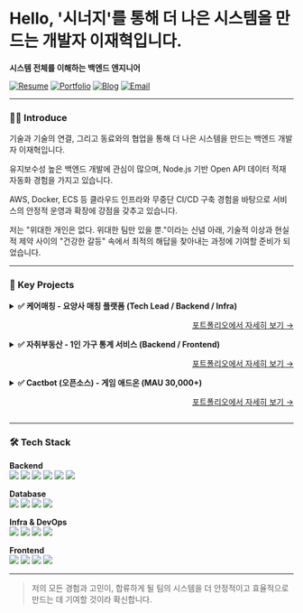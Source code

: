 # Hello, '시너지'를 통해 더 나은 시스템을 만드는 개발자 이재혁입니다.
****시스템 전체를 이해하는 백엔드 엔지니어****

[![Resume](https://img.shields.io/badge/Resume-black?style=flat-square&logo=notion)](https://windowsce0728.notion.site/246dcaef14098044ae26d31af7f57120?source=copy_link)
[![Portfolio](https://img.shields.io/badge/Portfolio-black?style=flat-square&logo=notion)](https://windowsce0728.oopy.io/)
[![Blog](https://img.shields.io/badge/Blog-Tistory-red?style=flat-square&logo=)](https://alex00728.tistory.com/)
[![Email](https://img.shields.io/badge/Email-windowsce0728@gmail.com-blue?style=flat-square&logo=microsoft-outlook)](mailto:windowsce0728@gmail.com)

---

### 👨‍💻 Introduce

기술과 기술의 연결, 그리고 동료와의 협업을 통해 더 나은 시스템을 만드는 백엔드 개발자 이재혁입니다.

유지보수성 높은 백엔드 개발에 관심이 많으며, Node.js 기반 Open API 데이터 적재 자동화 경험을 가지고 있습니다.

AWS, Docker, ECS 등 클라우드 인프라와 무중단 CI/CD 구축 경험을 바탕으로 서비스의 안정적 운영과 확장에 강점을 갖추고 있습니다.

저는 "위대한 개인은 없다. 위대한 팀만 있을 뿐."이라는 신념 아래, 기술적 이상과 현실적 제약 사이의 "건강한 갈등" 속에서 최적의 해답을 찾아내는 과정에 기여할 준비가 되었습니다.

---

### 🚀 Key Projects

<details>
<summary><strong>✅ 케어매칭 - 요양사 매칭 플랫폼 (Tech Lead / Backend / Infra)</strong>
<p align="right"><a href="https://windowsce0728.oopy.io/#1cfdcaef1409800ab021ec0056579193">포트폴리오에서 자세히 보기 &rarr;</a></p></summary>

- **견고한 결제 시스템 설계:** 외부 API 장애 시에도 매출 손실을 막기 위해 재시도 로직, 서킷 브레이커 등을 도입하여 시스템 안정성을 확보했습니다.
- **확장성 높은 인프라 구축:** AWS ECS/Fargate 기반의 무중단 CI/CD 환경을 구축하고, 부하 테스트를 통해 백엔드 분당 6,000 요청 처리 성능을 검증했습니다.
- **주도적인 팀워크:** Tech Lead로서, 팀원의 코드에서 보안 취약점을 먼저 발견하고 해결책을 제안하여 서비스 전체의 보안성을 강화했습니다.
</details>

<details>
<summary><strong>✅ 자취부동산 - 1인 가구 통계 서비스 (Backend / Frontend)</strong>
<p align="right"><a href="https://windowsce0728.oopy.io/#1cfdcaef14098005b828e1c01c368590">포트폴리오에서 자세히 보기 &rarr;</a></p></summary>

- **데이터 파이프라인 구축:** 일일 요청 횟수가 제한된 Open API의 한계를 극복하기 위해, 데이터 파이프라인을 직접 구축하여 문제를 해결했습니다. 추가로 Connection Pool 도입, 비동기 코드 최적화, Bulk Insert 도입 등으로 성능을 2.2배 향상시켰습니다.
- **백엔드 성능 최적화:** 어플리케이션 로직을 DB 쿼리로 이전하여 데이터 조회 쿼리 횟수를 12배 감소시키는 등 시스템의 효율성을 개선했습니다.
- **프로세스 개선:** 과거 프로젝트의 소통 문제를 교훈 삼아, 적극적인 회의와 명확한 우선순위 설정을 통해 프로젝트 관리 방식을 개선하고 일정 내에 완성도 높은 제품을 개발했습니다.
</details>

<details>
<summary><strong>✅ Cactbot (오픈소스) - 게임 애드온 (MAU 30,000+)</strong>
<p align="right"><a href="https://windowsce0728.notion.site/Cactbot-236dcaef14098165a937c7a07ad2c149">포트폴리오에서 자세히 보기 &rarr;</a></p></summary>

- **글로벌 협업 및 릴리즈 관리:** 130회 이상의 PR과 함께 한국어 버전 릴리즈를 담당하며, 다국적 메인테이너들과 영어로 소통하고 Git 기반의 실전 협업 프로세스를 체득했습니다.
- **'좋은 설명'의 중요성:** 제안된 변경 사항의 필요성을 명확한 근거(스크린샷, 테스트)로 설득하는 과정을 통해, 좋은 코드만큼 좋은 설명의 중요성을 배웠습니다.
</details>

---

### 🛠️ Tech Stack

**Backend**
<br>
<img src="https://img.shields.io/badge/Java-E34F26?style=for-the-badge&logo=java&logoColor=white"> <img src="https://img.shields.io/badge/Spring_Boot-6DB33F?style=for-the-badge&logo=spring-boot&logoColor=white"> <img src="https://img.shields.io/badge/Spring_Security-6DB33F?style=for-the-badge&logo=spring-security&logoColor=white"> <img src="https://img.shields.io/badge/Spring_Data_JPA-6DB33F?style=for-the-badge&logo=spring&logoColor=white"> <img src="https://img.shields.io/badge/JUnit5-25A162?style=for-the-badge&logo=junit5&logoColor=white"> <img src="https://img.shields.io/badge/Node.js-43853D?style=for-the-badge&logo=node.js&logoColor=white">

**Database**
<br>
<img src="https://img.shields.io/badge/MariaDB-003545?style=for-the-badge&logo=mariadb&logoColor=white"> <img src="https://img.shields.io/badge/MySQL-4479A1?style=for-the-badge&logo=mysql&logoColor=white"> <img src="https://img.shields.io/badge/Oracle-F80000?style=for-the-badge&logo=oracle&logoColor=white"> <img src="https://img.shields.io/badge/MongoDB-47A248?style=for-the-badge&logo=mongodb&logoColor=white">

**Infra & DevOps**
<br>
<img src="https://img.shields.io/badge/AWS-232F3E?style=for-the-badge&logo=amazon-aws&logoColor=white"> <img src="https://img.shields.io/badge/Docker-2496ED?style=for-the-badge&logo=docker&logoColor=white"> <img src="https://img.shields.io/badge/Nginx-009639?style=for-the-badge&logo=nginx&logoColor=white"> <img src="https://img.shields.io/badge/GitHub_Actions-2088FF?style=for-the-badge&logo=github-actions&logoColor=white">

**Frontend**
<br>
<img src="https://img.shields.io/badge/React-61DAFB?style=for-the-badge&logo=react&logoColor=black"> <img src="https://img.shields.io/badge/JavaScript-F7DF1E?style=for-the-badge&logo=javascript&logoColor=black"> <img src="https://img.shields.io/badge/TypeScript-3178C6?style=for-the-badge&logo=typescript&logoColor=white"> <img src="https://img.shields.io/badge/D3.js-F9A03C?style=for-the-badge&logo=d3.js&logoColor=white">

---

> 저의 모든 경험과 고민이, 합류하게 될 팀의 시스템을 더 안정적이고 효율적으로 만드는 데 기여할 것이라 확신합니다.
